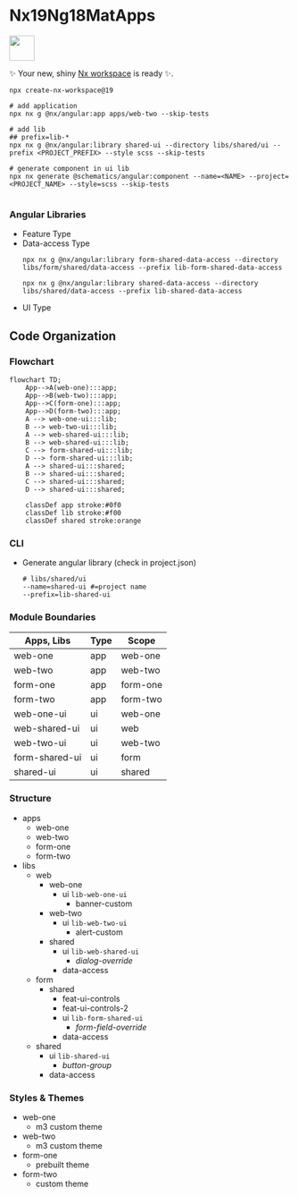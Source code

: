 # Nx19Ng18MatApps

<a alt="Nx logo" href="https://nx.dev" target="_blank" rel="noreferrer"><img src="https://raw.githubusercontent.com/nrwl/nx/master/images/nx-logo.png" width="45"></a>


✨ Your new, shiny [Nx workspace](https://nx.dev) is ready ✨.

```shell
npx create-nx-workspace@19

# add application
npx nx g @nx/angular:app apps/web-two --skip-tests

# add lib
## prefix=lib-*
npx nx g @nx/angular:library shared-ui --directory libs/shared/ui --prefix <PROJECT_PREFIX> --style scss --skip-tests

# generate component in ui lib
npx nx generate @schematics/angular:component --name=<NAME> --project=<PROJECT_NAME> --style=scss --skip-tests


```

### Angular Libraries
- Feature Type
- Data-access Type
  ```shell
  npx nx g @nx/angular:library form-shared-data-access --directory libs/form/shared/data-access --prefix lib-form-shared-data-access

  npx nx g @nx/angular:library shared-data-access --directory libs/shared/data-access --prefix lib-shared-data-access
  ```
- UI Type


## Code Organization
### Flowchart
```mermaid
flowchart TD;
    App-->A(web-one):::app;
    App-->B(web-two):::app;
    App-->C(form-one):::app;
    App-->D(form-two):::app;
    A --> web-one-ui:::lib;
    B --> web-two-ui:::lib;
    A --> web-shared-ui:::lib;
    B --> web-shared-ui:::lib;
    C --> form-shared-ui:::lib;
    D --> form-shared-ui:::lib;
    A --> shared-ui:::shared;
    B --> shared-ui:::shared;
    C --> shared-ui:::shared;
    D --> shared-ui:::shared;

    classDef app stroke:#0f0
    classDef lib stroke:#f00
    classDef shared stroke:orange

```
### CLI
- Generate angular library (check in project.json)
  ```shell
  # libs/shared/ui
  --name=shared-ui #=project name
  --prefix=lib-shared-ui
  ```
### Module Boundaries
| **Apps, Libs** | **Type** | **Scope** |
| -------------- | -------- | --------- |
| web-one        | app      | web-one   |
| web-two        | app      | web-two   |
| form-one       | app      | form-one  |
| form-two       | app      | form-two  |
| web-one-ui     | ui       | web-one   |
| web-shared-ui  | ui       | web       |
| web-two-ui     | ui       | web-two   |
| form-shared-ui | ui       | form      |
| shared-ui      | ui       | shared    |




### Structure
- apps
  - web-one
  - web-two
  - form-one
  - form-two
- libs
  - web
    - web-one
      - ui `lib-web-one-ui`
        - banner-custom
    - web-two
      - ui `lib-web-two-ui`
        - alert-custom
    - shared
      - ui `lib-web-shared-ui`
        - *dialog-override*
      - data-access
  - form
    - shared
      - feat-ui-controls
      - feat-ui-controls-2
      - ui `lib-form-shared-ui`
        - *form-field-override*
      - data-access
  - shared
    - ui `lib-shared-ui`
      - *button-group*
    - data-access

### Styles & Themes
- web-one
  - m3 custom theme
- web-two
  - m3 custom theme
- form-one
  - prebuilt theme
- form-two
  - custom theme
